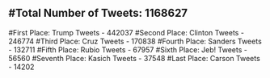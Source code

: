 #Total Number of Tweets: 1168627 
---
#First Place: Trump Tweets - 442037
#Second Place: Clinton Tweets - 246774
#Third Place: Cruz Tweets - 170838
#Fourth Place: Sanders Tweets - 132711
#Fifth Place: Rubio Tweets - 67957
#Sixth Place: Jeb! Tweets - 56560
#Seventh Place: Kasich Tweets - 37548
#Last Place: Carson Tweets - 14202
